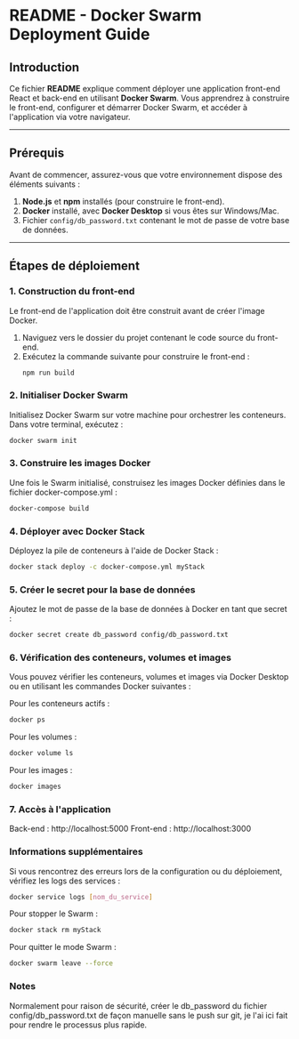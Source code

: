 # README - Docker Swarm Deployment Guide

## Introduction

Ce fichier **README** explique comment déployer une application front-end React et back-end en utilisant **Docker Swarm**. Vous apprendrez à construire le front-end, configurer et démarrer Docker Swarm, et accéder à l'application via votre navigateur.

---

## Prérequis

Avant de commencer, assurez-vous que votre environnement dispose des éléments suivants :

1. **Node.js** et **npm** installés (pour construire le front-end).
2. **Docker** installé, avec **Docker Desktop** si vous êtes sur Windows/Mac.
3. Fichier `config/db_password.txt` contenant le mot de passe de votre base de données.

---

## Étapes de déploiement

### 1. Construction du front-end
Le front-end de l'application doit être construit avant de créer l'image Docker.

1. Naviguez vers le dossier du projet contenant le code source du front-end.
2. Exécutez la commande suivante pour construire le front-end :  
   ```bash
   npm run build
   ```
### 2. Initialiser Docker Swarm
Initialisez Docker Swarm sur votre machine pour orchestrer les conteneurs. Dans votre terminal, exécutez :
```bash
docker swarm init
```
### 3. Construire les images Docker
Une fois le Swarm initialisé, construisez les images Docker définies dans le fichier docker-compose.yml :

```bash
docker-compose build
```
### 4. Déployer avec Docker Stack
Déployez la pile de conteneurs à l'aide de Docker Stack :

```bash
docker stack deploy -c docker-compose.yml myStack
```
### 5. Créer le secret pour la base de données
Ajoutez le mot de passe de la base de données à Docker en tant que secret :

```bash
docker secret create db_password config/db_password.txt
```
### 6. Vérification des conteneurs, volumes et images
Vous pouvez vérifier les conteneurs, volumes et images via Docker Desktop ou en utilisant les commandes Docker suivantes :

Pour les conteneurs actifs :
```bash
docker ps
```
Pour les volumes :
```bash
docker volume ls
```
Pour les images :
```bash
docker images
```
### 7. Accès à l'application

Back-end : http://localhost:5000
Front-end : http://localhost:3000

### Informations supplémentaires
Si vous rencontrez des erreurs lors de la configuration ou du déploiement, vérifiez les logs des services :
```bash
docker service logs [nom_du_service]
```
Pour stopper le Swarm :
```bash
docker stack rm myStack
```
Pour quitter le mode Swarm :
```bash
docker swarm leave --force
```

### Notes 
Normalement pour raison de sécurité, créer le db_password du fichier config/db_password.txt de façon manuelle sans le push sur git, je l'ai ici fait pour rendre le processus plus rapide.
